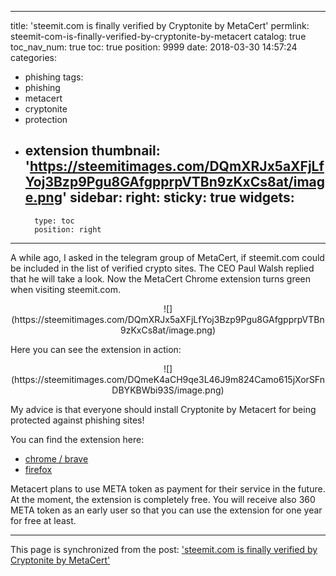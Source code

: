 
---
title: 'steemit.com is finally verified by Cryptonite by MetaCert'
permlink: steemit-com-is-finally-verified-by-cryptonite-by-metacert
catalog: true
toc_nav_num: true
toc: true
position: 9999
date: 2018-03-30 14:57:24
categories:
- phishing
tags:
- phishing
- metacert
- cryptonite
- protection
- extension
thumbnail: 'https://steemitimages.com/DQmXRJx5aXFjLfYoj3Bzp9Pgu8GAfgpprpVTBn9zKxCs8at/image.png'
sidebar:
    right:
        sticky: true
widgets:
    -
        type: toc
        position: right
---


A while ago, I asked in the telegram group of MetaCert, if steemit.com could be included in the list of verified crypto sites.
The CEO Paul Walsh replied that he will take a look. Now the MetaCert Chrome extension turns green when visiting steemit.com.

<center>![](https://steemitimages.com/DQmXRJx5aXFjLfYoj3Bzp9Pgu8GAfgpprpVTBn9zKxCs8at/image.png)</center>

Here you can see the extension in action:

<center>![](https://steemitimages.com/DQmeK4aCH9qe3L46J9m824Camo615jXorSFnDBYKBWbi93S/image.png)</center>

My advice is that everyone should install Cryptonite by Metacert for being protected against phishing sites!

You can find the extension here:
* [chrome / brave](https://chrome.google.com/webstore/detail/cryptonite-by-metacert/keghdcpemohlojlglbiegihkljkgnige)
* [firefox](https://addons.mozilla.org/en-US/firefox/addon/cryptonite-by-metacert/)

Metacert plans to use META token as payment for their service in the future. At the moment, the extension is completely free. You will receive also 360 META token as an early user so that you can use the extension for one year for free at least.

- - -

This page is synchronized from the post: ['steemit.com is finally verified by Cryptonite by MetaCert'](https://steemit.com/@holger80/steemit-com-is-finally-verified-by-cryptonite-by-metacert)
